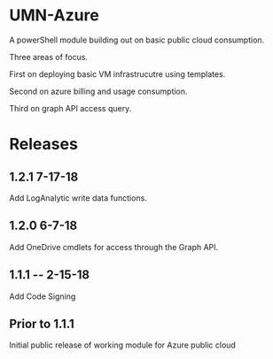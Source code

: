 # UMN-Azure

A powerShell module building out on basic public cloud consumption.

Three areas of focus. 

First on deploying basic VM infrastrucutre using templates.

Second on azure billing and usage consumption.

Third on graph API access query.

# Releases

## 1.2.1 7-17-18
Add LogAnalytic write data functions.

## 1.2.0 6-7-18
Add OneDrive cmdlets for access through the Graph API.

## 1.1.1 -- 2-15-18
Add Code Signing

## Prior to 1.1.1
Initial public release of working module for Azure public cloud